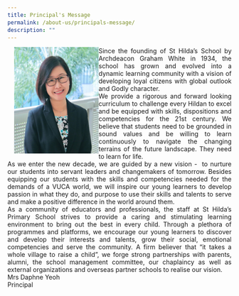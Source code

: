 ```yaml
---
title: Principal's Message
permalink: /about-us/principals-message/
description: ""
---
```

<img src="/images/Daphne%20Leong.jpg" style="width:190px;height:240px;margin-left:15px;" align = "left">

<div style="text-align: justify;">Since the founding of St Hilda’s School by Archdeacon Graham White in 1934, the school has grown and evolved into a dynamic learning community with a vision of developing loyal citizens with global outlook and Godly character.</div>

<div style="text-align: justify;">We provide a rigorous and forward looking curriculum to challenge every Hildan to excel and be equipped with skills, dispositions and competencies for the 21st century. We believe that students need to be grounded in sound values and be willing to learn continuously to navigate the changing terrains of the future landscape. They need to learn for life.</div>  

<div style="text-align: justify;">As we enter the new decade, we are guided by a new vision -  to nurture our students into servant leaders and changemakers of tomorrow. Besides equipping our students with the skills and competencies needed for the demands of a VUCA world, we will inspire our young learners to develop passion in what they do, and purpose to use their skills and talents to serve and make a positive difference in the world around them.</div>

<div style="text-align: justify;">As a community of educators and professionals, the staff at St Hilda’s Primary School strives to provide a caring and stimulating learning environment to bring out the best in every child. Through a plethora of programmes and platforms, we encourage our young learners to discover and develop their interests and talents, grow their social, emotional competencies and serve the community. A firm believer that “it takes a whole village to raise a child”, we forge strong partnerships with parents, alumni, the school management committee, our chaplaincy as well as external organizations and overseas partner schools to realise our vision. </div> 

  

<div style="text-align: justify;">Mrs Daphne Yeoh<br>
Principal</div>
